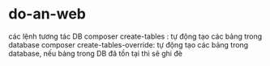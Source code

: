 # do-an-web
các lệnh tương tác DB
composer create-tables : tự động tạo các bảng trong database
composer create-tables-override: tự động tạo các bảng trong database, nếu bảng trong DB đã tồn tại thì sẽ ghi đè